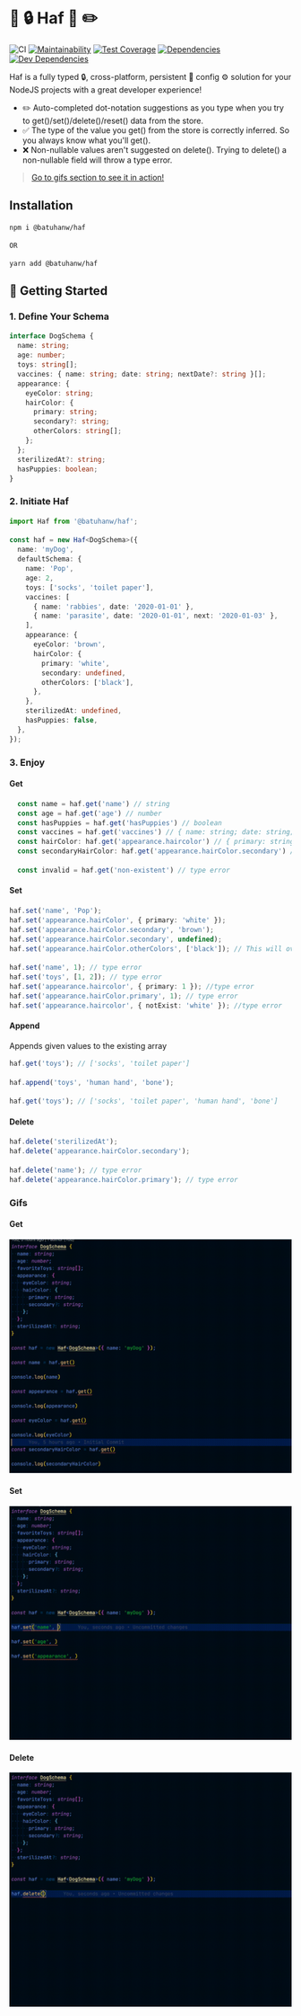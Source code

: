 # 🧠 🔒 Haf 🦺 ✏️

![CI](https://github.com/BatuhanW/haf/workflows/main/badge.svg)
[![Maintainability](https://api.codeclimate.com/v1/badges/4315aa36678fe4181b77/maintainability)](https://codeclimate.com/github/BatuhanW/haf/maintainability)
[![Test Coverage](https://api.codeclimate.com/v1/badges/4315aa36678fe4181b77/test_coverage)](https://codeclimate.com/github/BatuhanW/haf/test_coverage)
[![Dependencies](https://status.david-dm.org/gh/batuhanw/haf.svg)](https://status.david-dm.org/gh/batuhanw/haf)
[![Dev Dependencies](https://status.david-dm.org/gh/batuhanw/haf.svg?type=dev)](https://status.david-dm.org/gh/batuhanw/haf)

Haf is a fully typed 🔒, cross-platform, persistent 💾 config ⚙️ solution for your NodeJS projects with a great developer experience!

- ✏️ Auto-completed dot-notation suggestions as you type when you try to get()/set()/delete()/reset() data from the store.
- ✅ The type of the value you get() from the store is correctly inferred. So you always know what you'll get().
- ❌ Non-nullable values aren't suggested on delete(). Trying to delete() a non-nullable field will throw a type error.

> [Go to gifs section to see it in action!](./README.md#Gifs)

## Installation

```
npm i @batuhanw/haf

OR

yarn add @batuhanw/haf
```

## 🏃 Getting Started

### 1. Define Your Schema

```typescript
interface DogSchema {
  name: string;
  age: number;
  toys: string[];
  vaccines: { name: string; date: string; nextDate?: string }[];
  appearance: {
    eyeColor: string;
    hairColor: {
      primary: string;
      secondary?: string;
      otherColors: string[];
    };
  };
  sterilizedAt?: string;
  hasPuppies: boolean;
}
```

### 2. Initiate Haf

```typescript
import Haf from '@batuhanw/haf';

const haf = new Haf<DogSchema>({
  name: 'myDog',
  defaultSchema: {
    name: 'Pop',
    age: 2,
    toys: ['socks', 'toilet paper'],
    vaccines: [
      { name: 'rabbies', date: '2020-01-01' },
      { name: 'parasite', date: '2020-01-01', next: '2020-01-03' },
    ],
    appearance: {
      eyeColor: 'brown',
      hairColor: {
        primary: 'white',
        secondary: undefined,
        otherColors: ['black'],
      },
    },
    sterilizedAt: undefined,
    hasPuppies: false,
  },
});
```

### 3. Enjoy

#### Get

```typescript
  const name = haf.get('name') // string
  const age = haf.get('age') // number
  const hasPuppies = haf.get('hasPuppies') // boolean
  const vaccines = haf.get('vaccines') // { name: string; date: string; nextDate?: string }[]
  const hairColor: haf.get('appearance.haircolor') // { primary: string; secondary?: string, otherColors: string[] }
  const secondaryHairColor: haf.get('appearance.hairColor.secondary') // string | undefined

  const invalid = haf.get('non-existent') // type error
```

#### Set

```typescript
haf.set('name', 'Pop');
haf.set('appearance.hairColor', { primary: 'white' });
haf.set('appearance.hairColor.secondary', 'brown');
haf.set('appearance.hairColor.secondary', undefined);
haf.set('appearance.hairColor.otherColors', ['black']); // This will overwrite existing array

haf.set('name', 1); // type error
haf.set('toys', [1, 2]); // type error
haf.set('appearance.haircolor', { primary: 1 }); //type error
haf.set('appearance.hairColor.primary', 1); // type error
haf.set('appearance.haircolor', { notExist: 'white' }); //type error
```

#### Append

Appends given values to the existing array

```typescript
haf.get('toys'); // ['socks', 'toilet paper']

haf.append('toys', 'human hand', 'bone');

haf.get('toys'); // ['socks', 'toilet paper', 'human hand', 'bone']
```

#### Delete

```typescript
haf.delete('sterilizedAt');
haf.delete('appearance.hairColor.secondary');

haf.delete('name'); // type error
haf.delete('appearance.hairColor.primary'); // type error
```

### Gifs

#### Get

![](https://github.com/BatuhanW/Haf/blob/main/get.gif)

#### Set

![](https://github.com/BatuhanW/Haf/blob/main/set.gif)

#### Delete

![](https://github.com/BatuhanW/Haf/blob/main/delete.gif)
